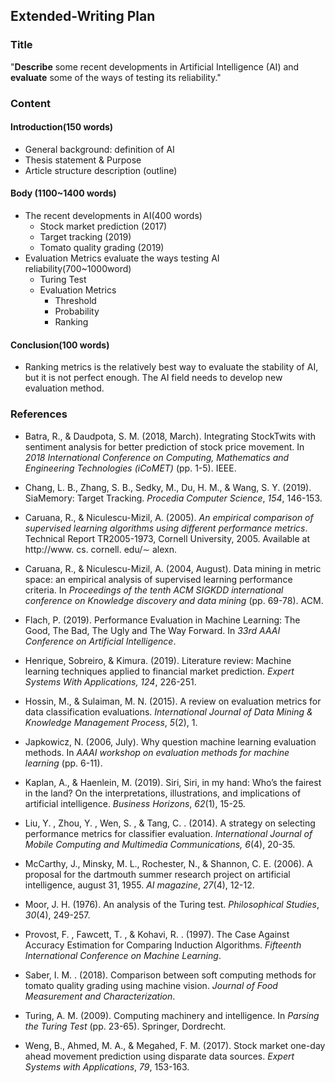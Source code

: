 ## Extended-Writing Plan

### Title

"**Describe**
some recent developments in Artificial Intelligence (AI) and **evaluate** some
of the ways of testing its reliability."

### Content

#### Introduction(150 words)

*   General background: definition of AI
*   Thesis statement & Purpose
*   Article structure description (outline)

#### Body (1100~1400 words)

*   The recent developments in AI(400 words)
    *   Stock market prediction (2017)
    *   Target tracking (2019)
    *   Tomato quality grading (2019)
*   Evaluation Metrics evaluate the ways testing AI reliability(700~1000word)
    *   Turing Test
    *   Evaluation Metrics
        *   Threshold
        *   Probability
        *   Ranking

#### Conclusion(100 words)

*   Ranking metrics is the relatively best way to evaluate the stability of AI, but it is not perfect enough. The AI field needs to develop new evaluation method.

### References

*   Batra, R., & Daudpota, S. M. (2018, March). Integrating StockTwits with sentiment analysis for better prediction of stock price movement. In *2018 International Conference on Computing, Mathematics and Engineering Technologies (iCoMET)* (pp. 1-5). IEEE.

*   Chang, L. B., Zhang, S. B., Sedky, M., Du, H. M., & Wang, S. Y. (2019). SiaMemory: Target Tracking. *Procedia Computer Science*, *154*, 146-153.

*   Caruana, R., & Niculescu-Mizil, A. (2005). *An empirical comparison of supervised learning algorithms using different performance metrics*. Technical Report TR2005-1973, Cornell University, 2005. Available at http://www. cs. cornell. edu/∼ alexn.

*   Caruana, R., & Niculescu-Mizil, A. (2004, August). Data mining in metric space: an empirical analysis of supervised learning performance criteria. In *Proceedings of the tenth ACM SIGKDD international conference on Knowledge discovery and data mining* (pp. 69-78). ACM.

*   Flach, P. (2019). Performance Evaluation in Machine Learning: The Good, The Bad, The Ugly and The Way Forward. In *33rd AAAI Conference on Artificial Intelligence*.

*   Henrique, Sobreiro, & Kimura. (2019). Literature review: Machine learning techniques applied to financial market prediction. *Expert Systems With Applications,* *124*, 226-251.

*   Hossin, M., & Sulaiman, M. N. (2015). A review on evaluation metrics for data classification evaluations. *International Journal of Data Mining & Knowledge Management Process*, *5*(2), 1.

*   Japkowicz, N. (2006, July). Why question machine learning evaluation methods. In *AAAI workshop on evaluation methods for machine learning* (pp. 6-11).

*   Kaplan, A., & Haenlein, M. (2019). Siri, Siri, in my hand: Who’s the fairest in the land? On the interpretations, illustrations, and implications of artificial intelligence. *Business Horizons*, *62*(1), 15-25.

*   Liu, Y. , Zhou, Y. , Wen, S. , & Tang, C. . (2014). A strategy on selecting performance metrics for classifier evaluation. *International Journal of Mobile Computing and Multimedia Communications,* *6*(4), 20-35.

*   McCarthy, J., Minsky, M. L., Rochester, N., & Shannon, C. E. (2006). A proposal for the dartmouth summer research project on artificial intelligence, august 31, 1955. *AI magazine*, *27*(4), 12-12.

*   Moor, J. H. (1976). An analysis of the Turing test. *Philosophical Studies*, *30*(4), 249-257.

*   Provost, F. , Fawcett, T. , & Kohavi, R. . (1997). The Case Against Accuracy Estimation for Comparing Induction Algorithms. *Fifteenth International Conference on Machine Learning*.

*   Saber, I. M. . (2018). Comparison between soft computing methods for tomato quality grading using machine vision. *Journal of Food Measurement and Characterization*.

*   Turing, A. M. (2009). Computing machinery and intelligence. In *Parsing the Turing Test* (pp. 23-65). Springer, Dordrecht.

*   Weng, B., Ahmed, M. A., & Megahed, F. M. (2017). Stock market one-day ahead movement prediction using disparate data sources. *Expert Systems with Applications*, *79*, 153-163.